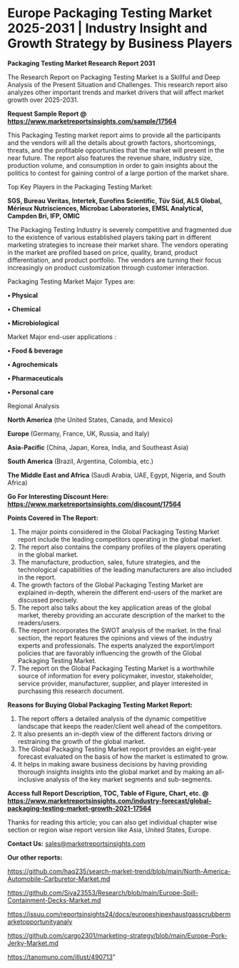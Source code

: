   # Europe Packaging Testing Market 2025-2031 | Industry Insight and Growth Strategy by Business Players

<strong>Packaging Testing Market Research Report 2031</strong>

The Research Report on Packaging Testing Market is a Skillful and Deep Analysis of the Present Situation and Challenges. This research report also analyzes other important trends and market drivers that will affect market growth over 2025-2031.

<strong>Request Sample Report @ <a href=https://www.marketreportsinsights.com/sample/17564>https://www.marketreportsinsights.com/sample/17564</a></strong>

This Packaging Testing market report aims to provide all the participants and the vendors will all the details about growth factors, shortcomings, threats, and the profitable opportunities that the market will present in the near future. The report also features the revenue share, industry size, production volume, and consumption in order to gain insights about the politics to contest for gaining control of a large portion of the market share.

Top Key Players in the Packaging Testing Market:

<strong>SGS, Bureau Veritas, Intertek, Eurofins Scientific, Tüv Süd, ALS Global, Mérieux Nutrisciences, Microbac Laboratories, EMSL Analytical, Campden Bri, IFP, OMIC</strong>

The Packaging Testing Industry is severely competitive and fragmented due to the existence of various established players taking part in different marketing strategies to increase their market share. The vendors operating in the market are profiled based on price, quality, brand, product differentiation, and product portfolio. The vendors are turning their focus increasingly on product customization through customer interaction.

Packaging Testing Market Major Types are:

<strong>• Physical

• Chemical

• Microbiological</strong>

Market Major end-user applications :

<strong>• Food & beverage

• Agrochemicals

• Pharmaceuticals

• Personal care</strong>

Regional Analysis

</u><strong><b>North America</b></strong> (the United States, Canada, and Mexico)

<strong><b>Europe </b></strong>(Germany, France, UK, Russia, and Italy)

<strong><b>Asia-Pacific</b></strong> (China, Japan, Korea, India, and Southeast Asia)

<strong><b>South America</b></strong> (Brazil, Argentina, Colombia, etc.)

<strong><b>The Middle East and Africa</b></strong> (Saudi Arabia, UAE, Egypt, Nigeria, and South Africa)

<strong>Go For Interesting Discount Here: <a href=https://www.marketreportsinsights.com/discount/17564>https://www.marketreportsinsights.com/discount/17564</a></strong>

<strong>Points Covered in The Report:</strong>
<ol>
  <li>The major points considered in the Global Packaging Testing Market report include the leading competitors operating in the global market.</li>
  <li>The report also contains the company profiles of the players operating in the global market.</li>
  <li>The manufacture, production, sales, future strategies, and the technological capabilities of the leading manufacturers are also included in the report.</li>
  <li>The growth factors of the Global Packaging Testing Market are explained in-depth, wherein the different end-users of the market are discussed precisely.</li>
  <li>The report also talks about the key application areas of the global market, thereby providing an accurate description of the market to the readers/users.</li>
  <li>The report incorporates the SWOT analysis of the market. In the final section, the report features the opinions and views of the industry experts and professionals. The experts analyzed the export/import policies that are favorably influencing the growth of the Global Packaging Testing Market.</li>
  <li>The report on the Global Packaging Testing Market is a worthwhile source of information for every policymaker, investor, stakeholder, service provider, manufacturer, supplier, and player interested in purchasing this research document.</li>
</ol>
<strong>Reasons for Buying Global Packaging Testing Market Report:</strong>

<ol>
  <li>The report offers a detailed analysis of the dynamic competitive landscape that keeps the reader/client well ahead of the competitors.</li>
  <li>It also presents an in-depth view of the different factors driving or restraining the growth of the global market.</li>
  <li>The Global Packaging Testing Market report provides an eight-year forecast evaluated on the basis of how the market is estimated to grow.</li>
  <li>It helps in making aware business decisions by having providing thorough insights insights into the global market and by making an all-inclusive analysis of the key market segments and sub-segments.</li>
</ol>
<strong>Access full Report Description, TOC, Table of Figure, Chart, etc. @ <a href=https://www.marketreportsinsights.com/industry-forecast/global-packaging-testing-market-growth-2021-17564>https://www.marketreportsinsights.com/industry-forecast/global-packaging-testing-market-growth-2021-17564</a></strong>


Thanks for reading this article; you can also get individual chapter wise section or region wise report version like Asia, United States, Europe.

<strong>Contact Us:</strong>
sales@marketreportsinsights.com

<strong>Our other reports:</strong>

<a href=https://github.com/haq235/search-market-trend/blob/main/North-America-Automobile-Carburetor-Market.md>https://github.com/haq235/search-market-trend/blob/main/North-America-Automobile-Carburetor-Market.md</a>

<a href=https://github.com/Siya23553/Research/blob/main/Europe-Spill-Containment-Decks-Market.md>https://github.com/Siya23553/Research/blob/main/Europe-Spill-Containment-Decks-Market.md</a>

<a href=https://issuu.com/reportsinsights24/docs/europeshipexhaustgasscrubbermarketopportunityanaly>https://issuu.com/reportsinsights24/docs/europeshipexhaustgasscrubbermarketopportunityanaly</a>

<a href=https://github.com/cargo2301/marketing-strategy/blob/main/Europe-Pork-Jerky-Market.md>https://github.com/cargo2301/marketing-strategy/blob/main/Europe-Pork-Jerky-Market.md</a>

<a href=https://tanomuno.com/illust/490713>https://tanomuno.com/illust/490713</a>"
